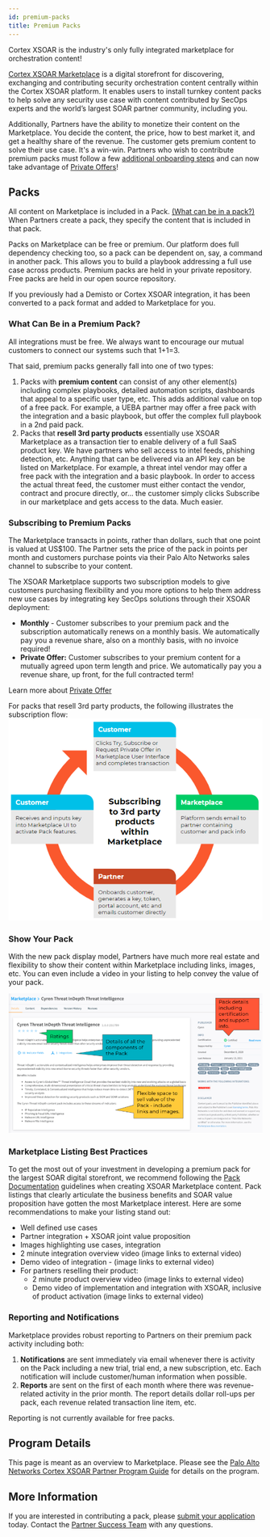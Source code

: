 ```yaml
---
id: premium-packs 
title: Premium Packs 
---
```


Cortex XSOAR is the industry's only fully integrated marketplace for orchestration content!

[Cortex XSOAR Marketplace](https://xsoar-pan-dev--pull-request-897-12bgy2h2.web.app/marketplace) is a digital storefront for discovering, exchanging and contributing security orchestration content centrally within the Cortex XSOAR platform. It enables users to install turnkey content packs to help solve any security use case with content contributed by SecOps experts and the world’s largest SOAR partner community, including you.

Additionally, Partners have the ability to monetize their content on the Marketplace. You decide the content, the price, how to best market it, and get a healthy share of the revenue. The customer gets premium content to solve their use case. It's a win-win. Partners who wish to contribute premium packs must follow a few [additional onboarding steps](https://xsoar.pan.dev/docs/partners/premium-packs-process) and can now take advantage of [Private Offers](https://xsoar.pan.dev/docs/partners/private-offer)! 

## Packs

All content on Marketplace is included in a Pack. [(What can be in a pack?)](https://xsoar.pan.dev/docs/packs/packs-format#directories) When Partners create a pack, they specify the content that is included in that pack.

Packs on Marketplace can be free or premium. Our platform does full dependency checking too, so a pack can be dependent on, say, a command in another pack. This allows you to build a playbook addressing a full use case across products. Premium packs are held in your private repository. Free packs are held in our open source repository.

If you previously had a Demisto or Cortex XSOAR integration, it has been converted to a pack format and added to Marketplace for you.

### What Can Be in a Premium Pack?

All integrations must be free. We always want to encourage our mutual customers to connect our systems such that 1+1=3.

That said, premium packs generally fall into one of two types:

1. Packs with **premium content** can consist of any other element(s) including complex playbooks, detailed automation scripts, dashboards that appeal to a specific user type, etc. This adds additional value on top of a free pack. For example, a UEBA partner may offer a free pack with the integration and a basic playbook, but offer the complex full playbook in a 2nd paid pack.
2. Packs that **resell 3rd party products** essentially use XSOAR Marketplace as a transaction tier to enable delivery of a full SaaS product key. We have partners who sell access to intel feeds, phishing detection, etc. Anything that can be delivered via an API key can be listed on Marketplace. For example, a threat intel vendor may offer a free pack with the integration and a basic playbook. In order to access the actual threat feed, the customer must either contact the vendor, contract and procure directly, or... the customer simply clicks Subscribe in our marketplace and gets access to the data. Much easier.

### Subscribing to Premium Packs

The Marketplace transacts in points, rather than dollars, such that one point is valued at US$100. The Partner sets the price of the pack in points per month and customers purchase points via their Palo Alto Networks sales channel to subscribe to your content. 

The XSOAR Marketplace supports two subscription models to give customers purchasing flexibility and you more options to help them address new use cases by integrating key SecOps solutions through their XSOAR deployment: 
- **Monthly** - Customer subscribes to your premium pack and the subscription automatically renews on a monthly basis.  We automatically pay you a revenue share, also on a monthly basis, with no invoice required!
- **Private Offer:** Customer subscribes to your premium content for a mutually agreed upon term length and price. We automatically pay you a revenue share, up front, for the full contracted term!  

Learn more about [Private Offer](https://xsoar.pan.dev/docs/partners/private-offer)

For packs that resell 3rd party products, the following illustrates the subscription flow:
![Subscribingto3rdpartycontent](../doc_imgs/partners/Subscribingto3rdpartycontent.png)


### Show Your Pack

With the new pack display model, Partners have much more real estate and flexibility to show their content within Marketplace including links, images, etc. You can even include a video in your listing to help convey the value of your pack.

![pack example cyren](../doc_imgs/partners/packexample_cyren.png)

### Marketplace Listing Best Practices

To get the most out of your investment in developing a premium pack for the largest SOAR digital storefront, we recommend following the [Pack Documentation](https://xsoar.pan.dev/docs/documentation/pack-docs) guidelines when creating XSOAR  Marketplace content. Pack listings that clearly articulate the business benefits and SOAR value proposition have gotten the most Marketplace interest. Here are some recommendations to make your listing stand out:
* Well defined use cases
* Partner integration + XSOAR joint value proposition
* Images highlighting use cases, integration
* 2 minute integration overview video (image links to external video)
* Demo video of integration - (image links to external video)
* For partners reselling their product:
  * 2 minute product overview video (image links to external video)
  * Demo video of implementation and integration with XSOAR, inclusive of product activation (image links to external video)

### Reporting and Notifications

Marketplace provides robust reporting to Partners on their premium pack activity including both:

1. **Notifications** are sent immediately via email whenever there is activity on the Pack including a new trial, trial end, a new subscription, etc. Each notification will include customer/human information when possible.
1. **Reports** are sent on the first of each month where there was revenue-related activity in the prior month. The report details dollar roll-ups per pack, each revenue related transaction line item, etc. 

Reporting is not currently available for free packs.

## Program Details

This page is meant as an overview to Marketplace. Please see the [Palo Alto Networks Cortex XSOAR Partner Program Guide](https://xsoar.pan.dev/program-guide) for details on the program. 

## More Information

If you are interested in contributing a pack, please [submit your application](https://start.paloaltonetworks.com/become-a-technology-partner) today. Contact the [Partner Success Team](mailto:soar.alliances@paloaltonetworks.com) with any questions.  

